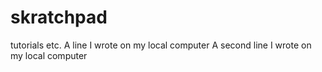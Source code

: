 # skratchpad
tutorials etc.
A line I wrote on my local computer
A second line I wrote on my local computer
